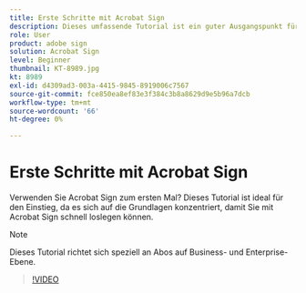 ```yaml
---
title: Erste Schritte mit Acrobat Sign
description: Dieses umfassende Tutorial ist ein guter Ausgangspunkt für neue Absender in Adobe Sign
role: User
product: adobe sign
solution: Acrobat Sign
level: Beginner
thumbnail: KT-8989.jpg
kt: 8989
exl-id: d4309ad3-003a-4415-9845-8919006c7567
source-git-commit: fce850ea8ef83e3f384c3b8a8629d9e5b96a7dcb
workflow-type: tm+mt
source-wordcount: '66'
ht-degree: 0%

---
```


# Erste Schritte mit Acrobat Sign

Verwenden Sie Acrobat Sign zum ersten Mal? Dieses Tutorial ist ideal für den Einstieg, da es sich auf die Grundlagen konzentriert, damit Sie mit Acrobat Sign schnell loslegen können.

>[!NOTE]
>
>Dieses Tutorial richtet sich speziell an Abos auf Business- und Enterprise-Ebene.

>[!VIDEO](https://video.tv.adobe.com/v/337151?hidetitle=true)

